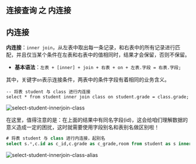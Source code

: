 ## 连接查询 之 内连接

## 内连接


**内连接**：`inner join`，从左表中取出每一条记录，和右表中的所有记录进行匹配，并且仅当某个条件在左表和右表中的值相同时，结果才会保留，否则不保留。

 - **基本语法**：`左表 + [inner] + join + 右表 + on + 左表.字段 = 右表.字段;`

其中，关键字`on`表示连接条件，两表中的条件字段有着相同的业务含义。

```
-- 将表 student 与 class 进行内连接
select * from student inner join class on student.grade = class.grade;
```   

![select-student-innerjoin-class](https://github.com/guobinhit/mysql-tutorial/blob/master/images/join-query/select-student-innerjoin-class.png)      

在这里，值得注意的是：在上面的结果中有同名字段(id)，这会给咱们理解数据的意义造成一定的困扰，这时就需要使用字段别名和表别名做区别啦！   
``` sql
# 将表 student 与 class 进行内连接，起别名
select s.*,c.id as c_id,c.grade as c_grade,room from student as s inner join class as c on s.grade = c.grade;
```   

![select-student-innerjoin-class-alias](https://github.com/guobinhit/mysql-tutorial/blob/master/images/join-query/select-student-innerjoin-class-alias.png)


